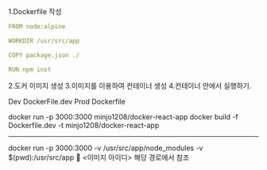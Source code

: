 
1.Dockerfile 작성

```yaml
FROM node:alpine

WORKDIR /usr/src/app

COPY package.json ./

RUN npm inst
```
2.도커 이미지 생성
3.이미지를 이용하여 컨테이너 생성
4.컨테이너 안에서 실행하기.

Dev DockerFile.dev
Prod Dockerfile


docker run -p 3000:3000 minjo1208/docker-react-app
docker build -f Dockerfile.dev -t minjo1208/docker-react-app 

------


docker run -p 3000:3000 -v /usr/src/app/node_modules -v $(pwd):/usr/src/app  <이미지 아이디>
													해당 경로에서 참조

